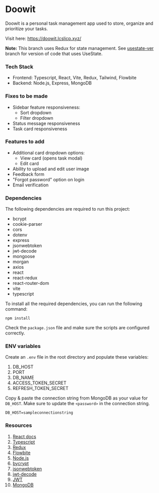 # Doowit

Doowit is a personal task management app used to store, organize and prioritize your tasks.

Visit here: https://doowit.lcslicp.xyz/

**Note:** This branch uses Redux for state management. See [usestate-ver](https://github.com/lcslicp/task-management-app/tree/usestate-ver) branch for version of code that uses UseState.

### Tech Stack

- Frontend: Typescript, React, Vite, Redux, Tailwind, Flowbite
- Backend: Node.js, Express, MongoDB

### Fixes to be made

- Sidebar feature responsiveness:
  - Sort dropdown
  - Filter dropdown
- Status message responsiveness
- Task card responsiveness

### Features to add

- Additional card dropdown options:
  - View card (opens task modal)
  - Edit card
- Ability to upload and edit user image
- Feedback form
- "Forgot password" option on login
- Email verification

### Dependencies

The following dependencies are required to run this project:

- bcrypt
- cookie-parser
- cors
- dotenv
- express
- jsonwebtoken
- jwt-decode
- mongoose
- morgan
- axios
- react
- react-redux
- react-router-dom
- vite
- typescript

To install all the required dependencies, you can run the following command:

```
npm install
```

Check the `package.json` file and make sure the scripts are configured correctly.

### ENV variables

Create an `.env` file in the root directory and populate these variables:

1. DB_HOST
2. PORT
3. DB_NAME
4. ACCESS_TOKEN_SECRET
5. REFRESH_TOKEN_SECRET

Copy & paste the connection string from MongoDB as your value for `DB_HOST`. Make sure to update the `<password>` in the connection string.

```
DB_HOST=sampleconnectionstring
```

### Resources

1. [React docs](https://beta.reactjs.org/)
2. [Typescript](https://www.typescriptlang.org/docs/)
3. [Redux](https://redux.js.org/introduction/getting-started)
4. [Flowbite](https://flowbite.com/docs/getting-started/introduction/)
5. [Node.js](https://nodejs.org/en/docs/)
6. [bycrypt](https://www.npmjs.com/package/bcrypt)
7. [jsonwebtoken](https://www.npmjs.com/package/jsonwebtoken)
8. [jwt-decode](https://www.npmjs.com/package/jwt-decode)
9. [JWT](https://jwt.io/)
10. [MongoDB](https://www.mongodb.com/docs/)
